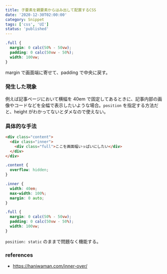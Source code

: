 ```yaml
---
title: 子要素を親要素からはみ出して配置するCSS
date: '2020-12-30T02:00:00'
category: Snippet
tags: ['css', 'UI']
status: 'published'
---
```


```css
.full {
  margin: 0 calc(50% - 50vw);
  padding: 0 calc(50vw - 50%);
  width: 100vw;
}
```

margin で画面端に寄せて、padding で中央に戻す。

### 発生した現象

例えば記事ページにおいて横幅を 40em で固定してあるときに、記事内部の画像やコードなどを全幅で表示したいような場合。`position` を指定する方法だと、height がわかってないとダメなので使えない。

### 具体的な手法

```html
<div class="content">
  <div class="inner">
    <div class="full">ここを画面幅いっぱいにしたい</div>
  </div>
</div>
```

```css
.content {
  overflow: hidden;
}

.inner {
  width: 40em;
  max-width: 100%;
  margin: 0 auto;
}

.full {
  margin: 0 calc(50% - 50vw);
  padding: 0 calc(50vw - 50%);
  width: 100vw;
}
```

`position: static` のままで問題なく機能する。

### references

- https://haniwaman.com/inner-over/

